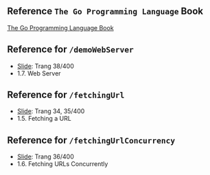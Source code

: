 ## Reference `The Go Programming Language` Book

[The Go Programming Language Book][go-book]

## Reference for `/demoWebServer`

- [Slide][go-book]: Trang 38/400
- 1.7. Web Server

## Reference for `/fetchingUrl`

- [Slide][go-book]: Trang 34, 35/400
- 1.5. Fetching a URL

## Reference for `/fetchingUrlConcurrency`

- [Slide][go-book]: Trang 36/400
- 1.6. Fetching URLs Concurrently

[go-book]: https://drive.google.com/file/d/0B_ssUoi4SC3EMUNMYm05WkdQTGM/view?resourcekey=0-Vk-fMhxCAISFhnFr8rzNxw